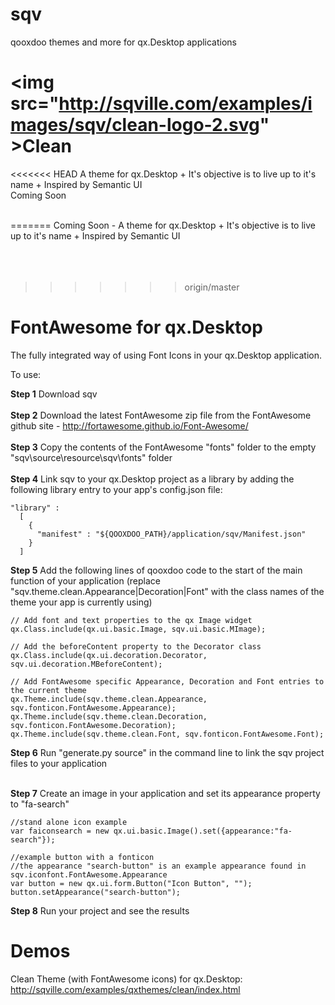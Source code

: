 # sqv
qooxdoo themes and more for qx.Desktop applications

<img src="http://sqville.com/examples/images/sqv/clean-logo-2.svg" \>Clean
===========
<<<<<<< HEAD
A theme for qx.Desktop + It's objective is to live up to it's name + Inspired by Semantic UI
<br>
Coming Soon
<br><br>

=======
Coming Soon - A theme for qx.Desktop + It's objective is to live up to it's name + Inspired by Semantic UI
<br><br><br><br>
>>>>>>> origin/master

FontAwesome for qx.Desktop
==========================
The fully integrated way of using Font Icons in your qx.Desktop application.

To use:

<b>Step 1</b> Download sqv<br><br>
<b>Step 2</b> Download the latest FontAwesome zip file from the FontAwesome github site - http://fortawesome.github.io/Font-Awesome/ <br><br>
<b>Step 3</b> Copy the contents of the FontAwesome "fonts" folder to the empty "sqv\source\resource\sqv\fonts" folder <br><br>
<b>Step 4</b> Link sqv to your qx.Desktop project as a library by adding the following library entry to your app's config.json file:

	"library" :
      [
        {
          "manifest" : "${QOOXDOO_PATH}/application/sqv/Manifest.json"
        }
      ]

<b>Step 5</b> Add the following lines of qooxdoo code to the start of the main function of your application (replace "sqv.theme.clean.Appearance|Decoration|Font" with the class names of the theme your app is currently using)

	// Add font and text properties to the qx Image widget
	qx.Class.include(qx.ui.basic.Image, sqv.ui.basic.MImage);
	  
	// Add the beforeContent property to the Decorator class
	qx.Class.include(qx.ui.decoration.Decorator, sqv.ui.decoration.MBeforeContent);
	 
	// Add FontAwesome specific Appearance, Decoration and Font entries to the current theme 
	qx.Theme.include(sqv.theme.clean.Appearance, sqv.fonticon.FontAwesome.Appearance);
	qx.Theme.include(sqv.theme.clean.Decoration, sqv.fonticon.FontAwesome.Decoration);
	qx.Theme.include(sqv.theme.clean.Font, sqv.fonticon.FontAwesome.Font);

<b>Step 6</b> Run "generate.py source" in the command line to link the sqv project files to your application <br><br>

<b>Step 7</b> Create an image in your application and set its appearance property to "fa-search"

	//stand alone icon example
    var faiconsearch = new qx.ui.basic.Image().set({appearance:"fa-search"});
    
    //example button with a fonticon
    //the appearance "search-button" is an example appearance found in sqv.iconfont.FontAwesome.Appearance
    var button = new qx.ui.form.Button("Icon Button", "");
    button.setAppearance("search-button");
    
<b>Step 8</b> Run your project and see the results


Demos
===========
Clean Theme (with FontAwesome icons) for qx.Desktop: http://sqville.com/examples/qxthemes/clean/index.html
